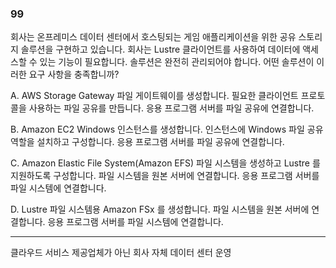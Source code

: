 ### 99
회사는 온프레미스 데이터 센터에서 호스팅되는 게임 애플리케이션을 위한 공유 스토리지 솔루션을 구현하고 있습니다. 회사는 Lustre 클라이언트를 사용하여 데이터에 액세스할 수 있는 기능이 필요합니다. 솔루션은 완전히 관리되어야 합니다. 어떤 솔루션이 이러한 요구 사항을 충족합니까? 

A. AWS Storage Gateway 파일 게이트웨이를 생성합니다. 필요한 클라이언트 프로토콜을 사용하는 파일 공유를 만듭니다. 응용 프로그램 서버를 파일 공유에 연결합니다. 

B. Amazon EC2 Windows 인스턴스를 생성합니다. 인스턴스에 Windows 파일 공유 역할을 설치하고 구성합니다. 응용 프로그램 서버를 파일 공유에 연결합니다. 

C. Amazon Elastic File System(Amazon EFS) 파일 시스템을 생성하고 Lustre 를 지원하도록 구성합니다. 파일 시스템을 원본 서버에 연결합니다. 응용 프로그램 서버를 파일 시스템에 연결합니다. 

D. Lustre 파일 시스템용 Amazon FSx 를 생성합니다. 파일 시스템을 원본 서버에 연결합니다. 응용 프로그램 서버를 파일 시스템에 연결합니다.

---
클라우드 서비스 제공업체가 아닌 회사 자체 데이터 센터 운영